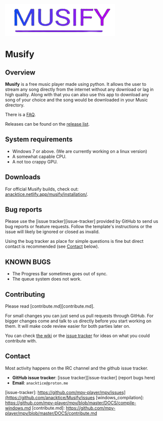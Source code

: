 ![mpv logo](https://github.com/anacktice/Musify/blob/main/Images/Musify.png)

# Musify


## Overview


**Musify** is a free music player made using python. It allows the user to stream any song directly from the internet without any download or lag in high quality. Along with that you can also use this app to download any song of your choice and the song would be downloaded in your Music directory.


There is a [FAQ][FAQ].

Releases can be found on the [release list][releases].

## System requirements

- Windows 7 or above. (We are currently working on a linux version)
- A somewhat capable CPU.
- A not too crappy GPU.

## Downloads


For official Musify builds, check out:
[anacktice.netlify.app/musify/installation/](https://anacktice.netlify.app/musify/installation/).


## Bug reports


Please use the [issue tracker][issue-tracker] provided by GitHub to send us bug
reports or feature requests. Follow the template's instructions or the issue
will likely be ignored or closed as invalid.

Using the bug tracker as place for simple questions is fine but direct contact is
recommended (see [Contact](#Contact) below).

## KNOWN BUGS
 - The Progress Bar sometimes goes out of sync.
 - The queue system does not work.

## Contributing


Please read [contribute.md][contribute.md].

For small changes you can just send us pull requests through GitHub. For bigger
changes come and talk to us directly before you start working on them. It will
make code review easier for both parties later on.

You can check [the wiki](https://github.com/mpv-player/mpv/wiki/Stuff-to-do)
or the [issue tracker](https://github.com/mpv-player/mpv/issues?q=is%3Aopen+is%3Aissue+label%3Ameta%3Afeature-request)
for ideas on what you could contribute with.


## Contact


Most activity happens on the IRC channel and the github issue tracker.

- **GitHub issue tracker**: [issue tracker][issue-tracker] (report bugs here)
- **Email**: `anacktice@proton.me`

[FAQ]: https://github.com/mpv-player/mpv/wiki/FAQ
[releases]: https://github.com/mpv-player/mpv/releases
[issue-tracker]:  https://github.com/mpv-player/mpv/issues](https://github.com/anacktice/Musify/issues
[windows_compilation]: https://github.com/mpv-player/mpv/blob/master/DOCS/compile-windows.md
[contribute.md]: https://github.com/mpv-player/mpv/blob/master/DOCS/contribute.md
